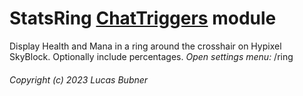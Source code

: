# StatsRing [ChatTriggers](https://github.com/ChatTriggers/ChatTriggers) module
Display Health and Mana in a ring around the crosshair on Hypixel SkyBlock. Optionally include percentages.
<i>Open settings menu:</i> /ring

###### Copyright (c) 2023 Lucas Bubner